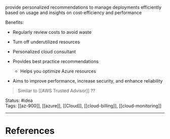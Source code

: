 provide personalized recommendations to manage deployments efficiently based on usage and insights on cost-efficiency and performance

Benefits:
- ﻿﻿Regularly review costs to avoid waste
- ﻿﻿Turn off underutilized resources

- ﻿﻿Personalized cloud consultant
- ﻿﻿Provides best practice recommendations
	- ﻿﻿Helps you optimize Azure resources
- ﻿﻿Aims to improve performance, increase security, and enhance reliability

> Similar to [[AWS Trusted Advisor]]  ??

Status: #idea  
Tags: [[az-900]], [[azure]], [[Cloud]], [[cloud-billing]], [[cloud-monitoring]]

---
# References

